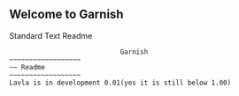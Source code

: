 ## Welcome to Garnish
Standard Text Readme
```
                            Garnish
~~~~~~~~~~~~~~~~~~
~~ Readme
~~~~~~~~~~~~~~~~~~
Lavla is in development 0.01(yes it is still below 1.00)
```
